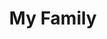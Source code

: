 ---
pid: MX129
title: My Family
location_transcription: Malcolm X Park
zipcode: '19143'
outside_phl: 
neighborhood: University City
age: '9'
age_range: 6-13
instagram: 
image_file_name: MX_129.jpg
proposal_transcription: 
topic: Family
topic_summary: '0'
type: Other No Form
keywords_other: 
credit: Khyeir
image_labels: 
twitter: 
facebook: 
permalink: "/monuments/mx129/"
layout: item-page
---